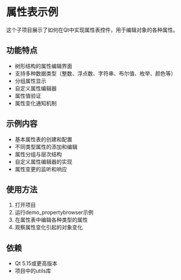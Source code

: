 # 属性表示例

这个子项目展示了如何在Qt中实现属性表控件，用于编辑对象的各种属性。

## 功能特点

- 树形结构的属性编辑界面
- 支持多种数据类型（整数、浮点数、字符串、布尔值、枚举、颜色等）
- 分组属性显示
- 自定义属性编辑器
- 属性值验证
- 属性变化通知机制

## 示例内容

- 基本属性表的创建和配置
- 不同类型属性的添加和编辑
- 属性分组与层次结构
- 自定义属性编辑器的实现
- 属性变更的监听和响应

## 使用方法

1. 打开项目
2. 运行demo_propertybrowser示例
3. 在属性表中编辑各种类型的属性
4. 观察属性变化引起的对象变化

## 依赖

- Qt 5.15或更高版本
- 项目中的utils库
